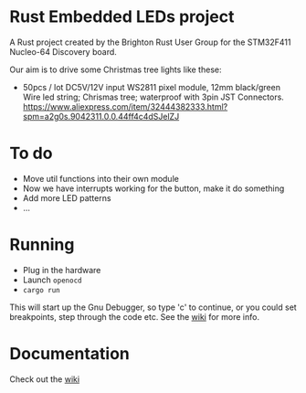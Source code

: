 # Rust Embedded LEDs project

A Rust project created by the Brighton Rust User Group for the STM32F411 Nucleo-64 Discovery board.

Our aim is to drive some Christmas tree lights like these: 

* 50pcs / lot DC5V/12V input WS2811 pixel module, 12mm black/green Wire led string; Chrismas tree; waterproof with 3pin JST Connectors. https://www.aliexpress.com/item/32444382333.html?spm=a2g0s.9042311.0.0.44ff4c4dSJelZJ

# To do

* Move util functions into their own module
* Now we have interrupts working for the button, make it do something
* Add more LED patterns
* ...

# Running

- Plug in the hardware
- Launch `openocd`
- `cargo run`

This will start up the Gnu Debugger, so type 'c' to continue, or you could set breakpoints, step through the code etc. See the [wiki](../../wiki/debugging) for more info. 

# Documentation

Check out the [wiki](../../wiki)
